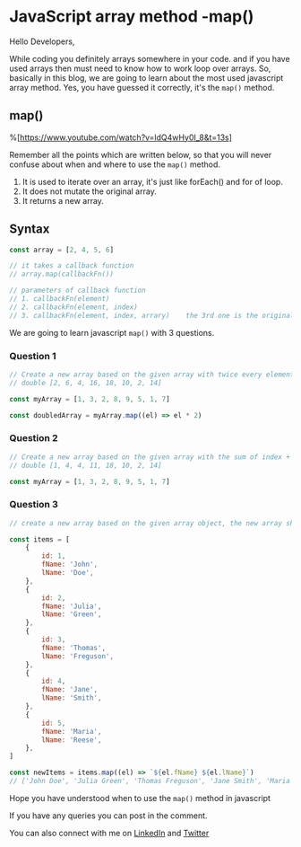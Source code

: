 # JavaScript array method -map()

Hello Developers,

While coding you definitely arrays somewhere in your code. and if you have used arrays then must need to know how to work loop over arrays.
So, basically in this blog, we are going to learn about the most used javascript array method. Yes, you have guessed it correctly, it's the `map()` method.

## map()

%[https://www.youtube.com/watch?v=ldQ4wHy0I_8&t=13s]

Remember all the points which are written below, so that you will never confuse about when and where to use the `map()` method.

1. It is used to iterate over an array, it's just like forEach() and for of loop.
2. It does not mutate the original array.
3. It returns a new array.

## Syntax
```javascript
const array = [2, 4, 5, 6]

// it takes a callback function
// array.map(callbackFn())

// parameters of callback function
// 1. callbackFn(element)
// 2. callbackFn(element, index)
// 3. callbackFn(element, index, arrary)    the 3rd one is the original array where we are using map()

```

We are going to learn javascript `map()` with 3 questions.

### Question 1
```javascript
// Create a new array based on the given array with twice every element.
// double [2, 6, 4, 16, 18, 10, 2, 14]

const myArray = [1, 3, 2, 8, 9, 5, 1, 7]

const doubledArray = myArray.map((el) => el * 2)

```

### Question 2
```javascript
// Create a new array based on the given array with the sum of index + element at that index.
// double [1, 4, 4, 11, 18, 10, 2, 14]

const myArray = [1, 3, 2, 8, 9, 5, 1, 7]
```

### Question 3
```javascript
// create a new array based on the given array object, the new array should contain 

const items = [
	{
		id: 1,
		fName: 'John',
		lName: 'Doe',
	},
	{
		id: 2,
		fName: 'Julia',
		lName: 'Green',
	},
	{
		id: 3,
		fName: 'Thomas',
		lName: 'Freguson',
	},
	{
		id: 4,
		fName: 'Jane',
		lName: 'Smith',
	},
	{
		id: 5,
		fName: 'Maria',
		lName: 'Reese',
	},
]

const newItems = items.map((el) => `${el.fName} ${el.lName}`)
// ['John Doe', 'Julia Green', 'Thomas Freguson', 'Jane Smith', 'Maria Reese']
```

Hope you have understood when to use the `map()` method in javascript

If you have any queries you can post in the comment.

You can also connect with me on [LinkedIn](https://www.linkedin.com/in/shubhamku044) and [Twitter](https://twitter.com/shubhamku044)